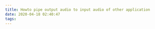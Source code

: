 ```yaml
---
title: Howto pipe output audio to input audio of other application
date: 2020-04-18 02:40:47
tags:
---
```

